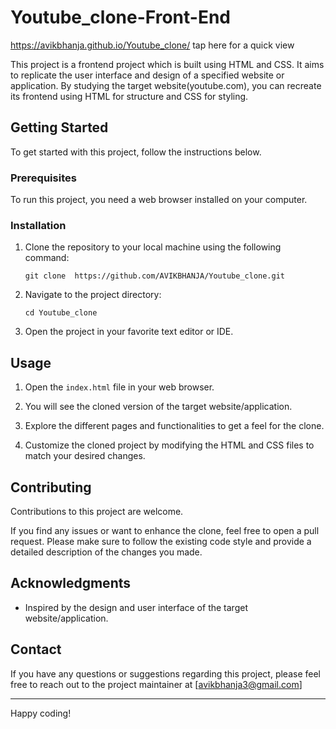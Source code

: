 # Youtube_clone-Front-End
https://avikbhanja.github.io/Youtube_clone/ tap here for a quick view

This project is a frontend project which is built using HTML and CSS. It aims to replicate the user interface and design of a specified website or application. By studying the target website(youtube.com), you can recreate its frontend using HTML for structure and CSS for styling.

## Getting Started
To get started with this project, follow the instructions below.

### Prerequisites
To run this project, you need a web browser installed on your computer.

### Installation
1. Clone the repository to your local machine using the following command:

   ```shell
   git clone  https://github.com/AVIKBHANJA/Youtube_clone.git
   ```

2. Navigate to the project directory:

   ```shell
   cd Youtube_clone
   ```

3. Open the project in your favorite text editor or IDE.

## Usage

1. Open the `index.html` file in your web browser.

2. You will see the cloned version of the target website/application.

3. Explore the different pages and functionalities to get a feel for the clone.

4. Customize the cloned project by modifying the HTML and CSS files to match your desired changes.

## Contributing

Contributions to this project are welcome. 

If you find any issues or want to enhance the clone, feel free to open a pull request. Please make sure to follow the existing code style and provide a detailed description of the changes you made.

## Acknowledgments

- Inspired by the design and user interface of the target website/application.

## Contact

If you have any questions or suggestions regarding this project, please feel free to reach out to the project maintainer at [avikbhanja3@gmail.com]

---

Happy coding!

